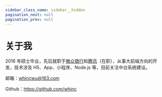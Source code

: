 ```yaml
---
sidebar_class_name: sidebar__hidden
pagination_next: null
pagination_prev: null
---
```


# 关于我

2016 年硕士毕业，先后就职于[微众银行](https://www.webank.com/)和[腾讯](https://www.tencent.com/)（在职），从事大前端方向的开发，技术涉及 H5、App、小程序、Node.js 等，目前关注中台系统建设。

邮箱：whincwu@163.com

Github：<https://github.com/whinc>
